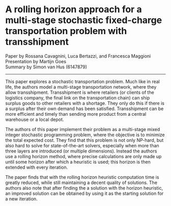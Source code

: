 # A rolling horizon approach for a multi-stage stochastic fixed-charge transportation problem with transshipment
Paper by Rossana Cavagnini, Luca Bertazzi, and Francesca Maggioni  
Presentation by Martijn Goes  
Summary by Simon van Hus (6147879)

---

This paper explores a stochastic transportation problem.
Much like in real life, the authors model a multi-stage transportation network, where they allow transshipment.
Transshipment is where retailers (or clients of the logistics company, the final link on the transportation chain) can ship surplus goods to other retailers with a shortage.
They only do this if there is a surplus after their own demand has been satisfied.
Transshipment can be more efficient and timely than sending more product from a central warehouse or a local depot.

The authors of this paper implement their problem as a multi-stage mixed integer stochastic programming problem, where the objective is to minimize the total expected cost.
They find that this problem is not only NP-hard, but also hard to solve for state-of-the-art solvers, especially when more than three layers are introduced (or multiple dimensions).
Instead the authors use a rolling horizon method, where precise calculations are only made up until some horizon after which a heuristic is used; this horizon is then extended with every iteration.

The paper finds that with the rolling horizon heuristic computation time is greatly reduced, while still maintaining a decent quality of solutions.
The authors also note that after finding the a solution with the horizon heuristic, an improved solution can be obtained by using it as the starting solution for a new iteration.